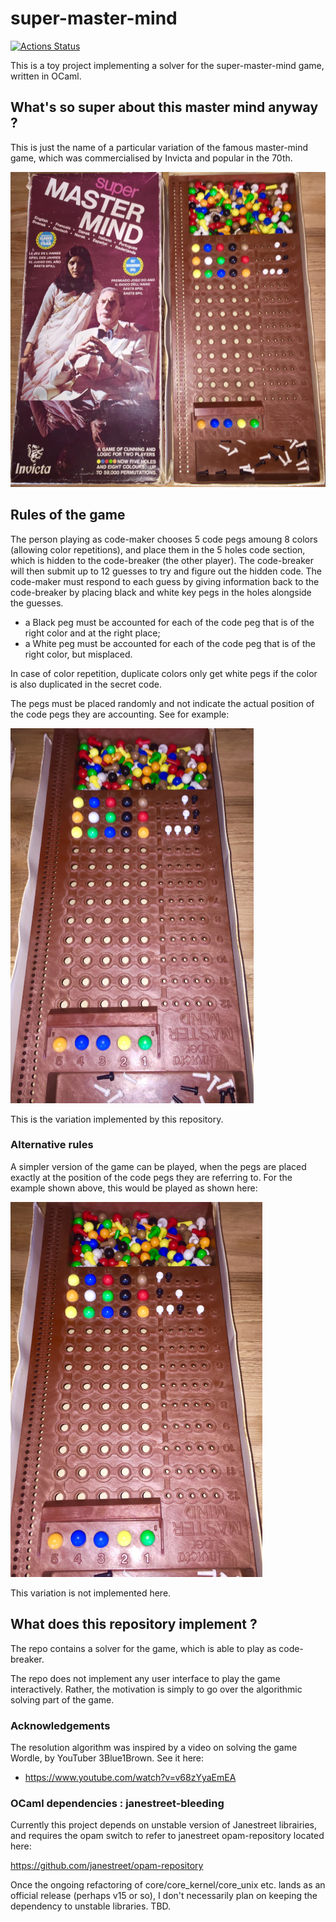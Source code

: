# super-master-mind

[![Actions Status](https://github.com/mbarbin/super-master-mind/workflows/CI/badge.svg)](https://github.com/mbarbin/super-master-mind/actions)

This is a toy project implementing a solver for the super-master-mind game, written in OCaml.

## What's so super about this master mind anyway ?

This is just the name of a particular variation of the famous master-mind game, which was commercialised by Invicta and popular in the 70th.

![The board game](images/board.png)

## Rules of the game

The person playing as code-maker chooses 5 code pegs amoung 8 colors (allowing color repetitions), and place them in the 5 holes code section, which is hidden to the code-breaker (the other player). The code-breaker will then submit up to 12 guesses to try and figure out the hidden code. The code-maker must respond to each guess by giving information back to the code-breaker by placing black and white key pegs in the holes alongside the guesses.

- a Black peg must be accounted for each of the code peg that is of the right color and at the right place;
- a White peg must be accounted for each of the code peg that is of the right color, but misplaced.

In case of color repetition, duplicate colors only get white pegs if the color is also duplicated in the secret code.

The pegs must be placed randomly and not indicate the actual position of the code pegs they are accounting. See for example:

![Rules variation 1](images/variation-1.png)

This is the variation implemented by this repository.

### Alternative rules

A simpler version of the game can be played, when the pegs are placed exactly at the position of the code pegs they are referring to. For the example shown above, this would be played as shown here:

![Rules variation 2](images/variation-2.png)

This variation is not implemented here.

## What does this repository implement ?

The repo contains a solver for the game, which is able to play as code-breaker.

The repo does not implement any user interface to play the game interactively. Rather, the motivation is simply to go over the algorithmic solving part of the game.

### Acknowledgements

The resolution algorithm was inspired by a video on solving the game Wordle, by YouTuber 3Blue1Brown. See it here:

- https://www.youtube.com/watch?v=v68zYyaEmEA

### OCaml dependencies : janestreet-bleeding

Currently this project depends on unstable version of Janestreet
librairies, and requires the opam switch to refer to janestreet
opam-repository located here:

https://github.com/janestreet/opam-repository

Once the ongoing refactoring of core/core_kernel/core_unix etc. lands
as an official release (perhaps v15 or so), I don't necessarily plan
on keeping the dependency to unstable libraries. TBD.
